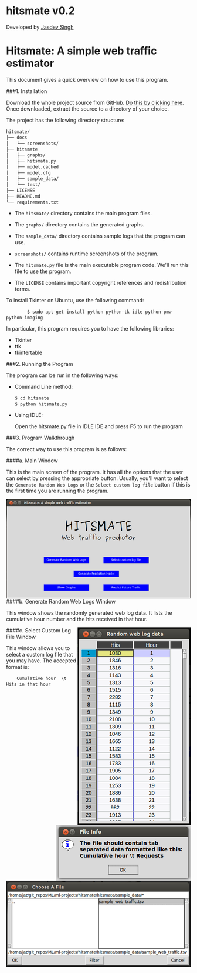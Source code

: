 hitsmate v0.2
========

Developed by [Jasdev Singh](http://singh.am)

Hitsmate: A simple web traffic estimator
======================

This document gives a quick overview on how to use this program.

###1. Installation

Download the whole project source from GitHub. [Do this by clicking here](https://github.com/jazdev/hitsmate/archive/master.zip). Once downloaded, extract the source to a directory of your choice. 

The project has the following directory structure:

```
hitsmate/
├── docs
│   └── screenshots/
├── hitsmate
│   ├── graphs/
│   ├── hitsmate.py
│   ├── model.cached
│   ├── model.cfg
│   ├── sample_data/
│   └── test/
├── LICENSE
├── README.md
└── requirements.txt
```

* The ```hitsmate/``` directory contains the main program files.

* The ```graphs/``` directory contains the generated graphs.

* The ```sample_data/``` directory contains sample logs that the program can use.

* ```screenshots/``` contains runtime screenshots of the program.

* The ```hitsmate.py``` file is the main executable program code. We'll run this file to use the program.

* The ```LICENSE``` contains important copyright references and redistribution terms.

To install Tkinter on Ubuntu, use the following command:
```
		$ sudo apt-get install python python-tk idle python-pmw python-imaging
```		

In particular, this program requires you to have the following libraries:
* Tkinter
* ttk
* tkintertable

###2. Running the Program

The program can be run in the following ways:

* Command Line method:
	
	```
	$ cd hitsmate
	$ python hitsmate.py
	```

* Using IDLE:

	Open the hitsmate.py file in IDLE IDE and press F5 to run the program


###3. Program Walkthrough

The correct way to use this program is as follows:

####a. Main Window

This is the main screen of the program. It has all the options that the user can select by pressing the appropriate button. Usually, you'll want to select the ```Generate Random Web Logs``` or the ```Select custom log file``` button if this is the first time you are running the program.

<img style="float: right" src="https://github.com/jazdev/hitsmate/blob/master/docs/screenshots/1.png" alt="Hitsmate: Main window" />

####b. Generate Random Web Logs Window

This window shows the randomly generated web log data. It lists the cumulative hour number and the hits received in that hour.

<img style="float: right" src="https://github.com/jazdev/hitsmate/blob/master/docs/screenshots/2.png" alt="Hitsmate: Generate Random Web Logs Window" />

####c. Select Custom Log File Window

This window allows you to select a custom log file that you may have. The accepted format is:
```
	Cumulative hour  \t  Hits in that hour
```	

<img style="float: right" src="https://github.com/jazdev/hitsmate/blob/master/docs/screenshots/3.png" alt="Hitsmate: Generate Random Web Logs Window" />

<img style="float: right" src="https://github.com/jazdev/hitsmate/blob/master/docs/screenshots/4.png" alt="Hitsmate: Generate Random Web Logs Window" />


